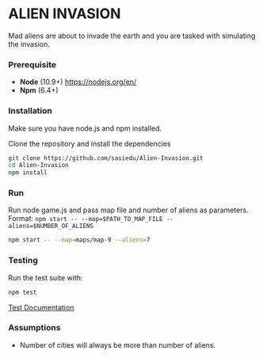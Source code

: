 # ALIEN INVASION

Mad aliens are about to invade the earth and you are tasked with simulating the invasion.

### Prerequisite
* <b>Node</b> (10.9+) https://nodejs.org/en/
* <b>Npm</b> (6.4+)


### Installation
Make sure you have node.js and npm installed.

Clone the repository and install the dependencies
```bash
git clone https://github.com/sasiedu/Alien-Invasion.git
cd Alien-Invasion
npm install
```

### Run
Run node game.js and pass map file and number of aliens as parameters.<br />
Format: ```npm start -- --map=$PATH_TO_MAP_FILE --aliens=$NUMBER_OF_ALIENS```

```bash
npm start -- --map=maps/map-9 --aliens=7
```

### Testing
Run the test suite with:
```bash
npm test
```
[Test Documentation](docs/TEST_DOCUMENTATION.md)

### Assumptions
* Number of cities will always be more than number of aliens.
